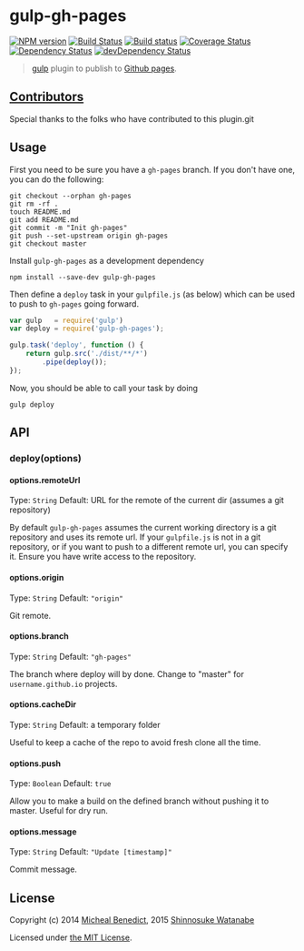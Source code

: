 # gulp-gh-pages

[![NPM version](http://img.shields.io/npm/v/gulp-gh-pages.svg)](https://www.npmjs.com/package/gulp-gh-pages)
[![Build Status](http://img.shields.io/travis/shinnn/gulp-gh-pages.svg?style=flat)](http://travis-ci.org/shinnn/gulp-gh-pages)
[![Build status](https://ci.appveyor.com/api/projects/status/iskj8sml9luhkm21?svg=true)](https://ci.appveyor.com/project/ShinnosukeWatanabe/gulp-gh-pages)
[![Coverage Status](https://img.shields.io/coveralls/shinnn/gulp-gh-pages.svg)](https://coveralls.io/r/shinnn/gulp-gh-pages)
[![Dependency Status](https://img.shields.io/david/shinnn/gulp-gh-pages.svg?label=deps)](https://david-dm.org/shinnn/gulp-gh-pages)
[![devDependency Status](https://img.shields.io/david/dev/shinnn/gulp-gh-pages.svg?label=devDeps)](https://david-dm.org/shinnn/gulp-gh-pages#info=devDependencies)

> [gulp](http://gulpjs.com/) plugin to publish to [Github pages](https://pages.github.com/).

## [Contributors](https://github.com/shinnn/gulp-gh-pages/graphs/contributors)

Special thanks to the folks who have contributed to this plugin.git

## Usage

First you need to be sure you have a `gh-pages` branch.
If you don't have one, you can do the following:

```shell
git checkout --orphan gh-pages
git rm -rf .
touch README.md
git add README.md
git commit -m "Init gh-pages"
git push --set-upstream origin gh-pages
git checkout master
```

Install `gulp-gh-pages` as a development dependency

```shell
npm install --save-dev gulp-gh-pages
```

Then define a `deploy` task in your `gulpfile.js` (as below) which can be used to push to `gh-pages` going forward.

```javascript
var gulp   = require('gulp')
var deploy = require('gulp-gh-pages');

gulp.task('deploy', function () {
	return gulp.src('./dist/**/*')
		.pipe(deploy());
});
```

Now, you should be able to call your task by doing 

```shell
gulp deploy
```

## API

### deploy(options)

#### options.remoteUrl

Type: `String`
Default: URL for the remote of the current dir (assumes a git repository)

By default `gulp-gh-pages` assumes the current working directory is a git repository and uses its remote url. If your `gulpfile.js` is not in a git repository, or if you want to push to a different remote url, you can specify it. Ensure you have write access to the repository.

#### options.origin

Type: `String`
Default: `"origin"`

Git remote.

#### options.branch

Type: `String`
Default: `"gh-pages"`

The branch where deploy will by done. Change to "master" for `username.github.io` projects.

#### options.cacheDir

Type: `String`
Default: a temporary folder

Useful to keep a cache of the repo to avoid fresh clone all the time.

#### options.push

Type: `Boolean`
Default: `true`

Allow you to make a build on the defined branch without pushing it to master. Useful for dry run.

#### options.message

Type: `String`
Default: `"Update [timestamp]"`

Commit message.

## License

Copyright (c) 2014 [Micheal Benedict](https://github.com/rowoot), 2015 [Shinnosuke Watanabe](https://github.com/shinnn)

Licensed under [the MIT License](./LICENSE).
